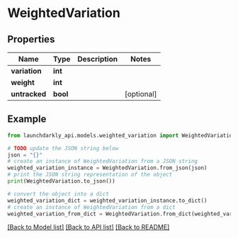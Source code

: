 # WeightedVariation


## Properties

Name | Type | Description | Notes
------------ | ------------- | ------------- | -------------
**variation** | **int** |  | 
**weight** | **int** |  | 
**untracked** | **bool** |  | [optional] 

## Example

```python
from launchdarkly_api.models.weighted_variation import WeightedVariation

# TODO update the JSON string below
json = "{}"
# create an instance of WeightedVariation from a JSON string
weighted_variation_instance = WeightedVariation.from_json(json)
# print the JSON string representation of the object
print(WeightedVariation.to_json())

# convert the object into a dict
weighted_variation_dict = weighted_variation_instance.to_dict()
# create an instance of WeightedVariation from a dict
weighted_variation_from_dict = WeightedVariation.from_dict(weighted_variation_dict)
```
[[Back to Model list]](../README.md#documentation-for-models) [[Back to API list]](../README.md#documentation-for-api-endpoints) [[Back to README]](../README.md)


